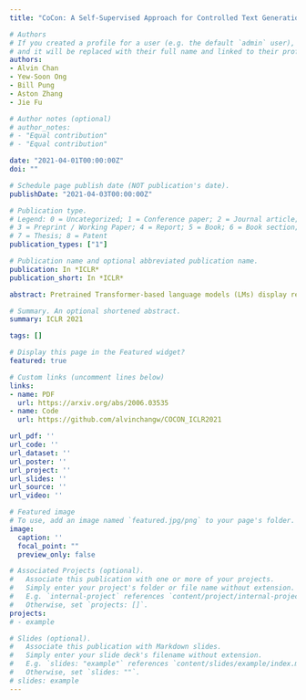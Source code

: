 ```yaml
---
title: "CoCon: A Self-Supervised Approach for Controlled Text Generation"

# Authors
# If you created a profile for a user (e.g. the default `admin` user), write the username (folder name) here 
# and it will be replaced with their full name and linked to their profile.
authors:
- Alvin Chan
- Yew-Soon Ong
- Bill Pung
- Aston Zhang
- Jie Fu

# Author notes (optional)
# author_notes:
# - "Equal contribution"
# - "Equal contribution"

date: "2021-04-01T00:00:00Z"
doi: ""

# Schedule page publish date (NOT publication's date).
publishDate: "2021-04-03T00:00:00Z"

# Publication type.
# Legend: 0 = Uncategorized; 1 = Conference paper; 2 = Journal article;
# 3 = Preprint / Working Paper; 4 = Report; 5 = Book; 6 = Book section;
# 7 = Thesis; 8 = Patent
publication_types: ["1"]

# Publication name and optional abbreviated publication name.
publication: In *ICLR*
publication_short: In *ICLR*

abstract: Pretrained Transformer-based language models (LMs) display remarkable natural language generation capabilities. With their immense potential, controlling text generation of such LMs is getting attention. While there are studies that seek to control high-level attributes (such as sentiment and topic) of generated text, there is still a lack of more precise control over its content at the word-and phrase-level. Here, we propose Content-Conditioner (CoCon) to control an LM's output text with a target content, at a fine-grained level. In our self-supervised approach, the CoCon block learns to help the LM complete a partially-observed text sequence by conditioning with content inputs that are withheld from the LM. Through experiments, we show that CoCon can naturally incorporate target content into generated texts and control high-level text attributes in a zero-shot manner.

# Summary. An optional shortened abstract.
summary: ICLR 2021

tags: []

# Display this page in the Featured widget?
featured: true

# Custom links (uncomment lines below)
links:
- name: PDF
  url: https://arxiv.org/abs/2006.03535
- name: Code
  url: https://github.com/alvinchangw/COCON_ICLR2021

url_pdf: ''
url_code: ''
url_dataset: ''
url_poster: ''
url_project: ''
url_slides: ''
url_source: ''
url_video: ''

# Featured image
# To use, add an image named `featured.jpg/png` to your page's folder. 
image:
  caption: ''
  focal_point: ""
  preview_only: false

# Associated Projects (optional).
#   Associate this publication with one or more of your projects.
#   Simply enter your project's folder or file name without extension.
#   E.g. `internal-project` references `content/project/internal-project/index.md`.
#   Otherwise, set `projects: []`.
projects:
# - example

# Slides (optional).
#   Associate this publication with Markdown slides.
#   Simply enter your slide deck's filename without extension.
#   E.g. `slides: "example"` references `content/slides/example/index.md`.
#   Otherwise, set `slides: ""`.
# slides: example
---
```


<!-- {{% callout note %}}
Our paper received the [Outstanding Paper Award](https://iclr-conf.medium.com/announcing-iclr-2021-outstanding-paper-awards-9ae0514734ab) (8 out of 860 accepted papers).
{{% /callout %}} -->

<!-- {{% callout note %}}
Create your slides in Markdown - click the *Slides* button to check out the example.
{{% /callout %}} -->

<!-- Supplementary notes can be added here, including [code, math, and images](https://wowchemy.com/docs/writing-markdown-latex/). -->
